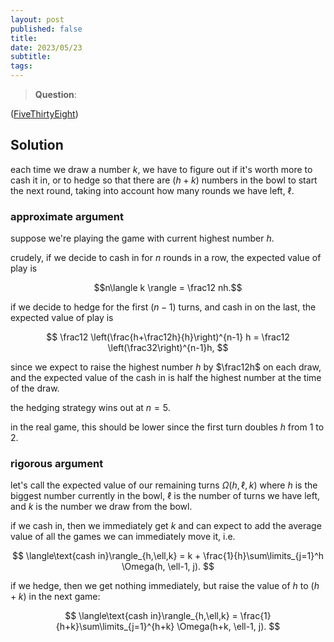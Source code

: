 ```yaml
---
layout: post
published: false
title: 
date: 2023/05/23
subtitle:
tags:
---
```


>**Question**:
>

<!--more-->

([FiveThirtyEight](URL))

## Solution

each time we draw a number $k,$ we have to figure out if it's worth more to cash it in, or to hedge so that there are $(h+k)$ numbers in the bowl to start the next round, taking into account how many rounds we have left, $\ell.$

### approximate argument

suppose we're playing the game with current highest number $h.$

crudely, if we decide to cash in for $n$ rounds in a row, the expected value of play is 

$$n\langle k \rangle = \frac12 nh.$$

if we decide to hedge for the first $(n-1)$ turns, and cash in on the last, the expected value of play is 

$$ \frac12 \left(\frac{h+\frac12h}{h}\right)^{n-1} h = \frac12 \left(\frac32\right)^{n-1}h, $$

since we expect to raise the highest number $h$ by $\frac12h$ on each draw, and the expected value of the cash in is half the highest number at the time of the draw.

the hedging strategy wins out at $n=5.$

in the real game, this should be lower since the first turn doubles $h$ from $1$ to $2.$

### rigorous argument

let's call the expected value of our remaining turns $\Omega(h, \ell, k)$ where $h$ is the biggest number currently in the bowl, $\ell$ is the number of turns we have left, and $k$ is the number we draw from the bowl. 

if we cash in, then we immediately get $k$ and can expect to add the average value of all the games we can immediately move it, i.e. 

$$ \langle\text{cash in}\rangle_{h,\ell,k} = k + \frac{1}{h}\sum\limits_{j=1}^h \Omega(h, \ell-1, j). $$

if we hedge, then we get nothing immediately, but raise the value of $h$ to $(h+k)$ in the next game:

$$ \langle\text{cash in}\rangle_{h,\ell,k} = \frac{1}{h+k}\sum\limits_{j=1}^{h+k} \Omega(h+k, \ell-1, j). $$

<br>
